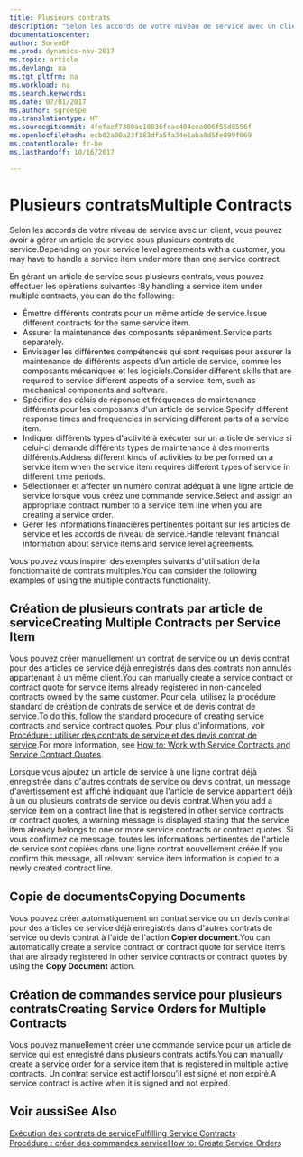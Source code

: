 ```yaml
---
title: Plusieurs contrats
description: "Selon les accords de votre niveau de service avec un client, vous pouvez avoir à gérer un article de service sous plusieurs contrats de service."
documentationcenter: 
author: SorenGP
ms.prod: dynamics-nav-2017
ms.topic: article
ms.devlang: na
ms.tgt_pltfrm: na
ms.workload: na
ms.search.keywords: 
ms.date: 07/01/2017
ms.author: sgroespe
ms.translationtype: HT
ms.sourcegitcommit: 4fefaef7380ac10836fcac404eea006f55d8556f
ms.openlocfilehash: ecb02a00a23f183dfa5fa34e1aba8d5fe899f069
ms.contentlocale: fr-be
ms.lasthandoff: 10/16/2017

---
```

# <a name="multiple-contracts"></a><span data-ttu-id="3befc-103">Plusieurs contrats</span><span class="sxs-lookup"><span data-stu-id="3befc-103">Multiple Contracts</span></span>
<span data-ttu-id="3befc-104">Selon les accords de votre niveau de service avec un client, vous pouvez avoir à gérer un article de service sous plusieurs contrats de service.</span><span class="sxs-lookup"><span data-stu-id="3befc-104">Depending on your service level agreements with a customer, you may have to handle a service item under more than one service contract.</span></span>  
  
<span data-ttu-id="3befc-105">En gérant un article de service sous plusieurs contrats, vous pouvez effectuer les opérations suivantes :</span><span class="sxs-lookup"><span data-stu-id="3befc-105">By handling a service item under multiple contracts, you can do the following:</span></span>  
  
* <span data-ttu-id="3befc-106">Émettre différents contrats pour un même article de service.</span><span class="sxs-lookup"><span data-stu-id="3befc-106">Issue different contracts for the same service item.</span></span>  
* <span data-ttu-id="3befc-107">Assurer la maintenance des composants séparément.</span><span class="sxs-lookup"><span data-stu-id="3befc-107">Service parts separately.</span></span>  
* <span data-ttu-id="3befc-108">Envisager les différentes compétences qui sont requises pour assurer la maintenance de différents aspects d'un article de service, comme les composants mécaniques et les logiciels.</span><span class="sxs-lookup"><span data-stu-id="3befc-108">Consider different skills that are required to service different aspects of a service item, such as mechanical components and software.</span></span>  
* <span data-ttu-id="3befc-109">Spécifier des délais de réponse et fréquences de maintenance différents pour les composants d'un article de service.</span><span class="sxs-lookup"><span data-stu-id="3befc-109">Specify different response times and frequencies in servicing different parts of a service item.</span></span>  
* <span data-ttu-id="3befc-110">Indiquer différents types d'activité à exécuter sur un article de service si celui-ci demande différents types de maintenance à des moments différents.</span><span class="sxs-lookup"><span data-stu-id="3befc-110">Address different kinds of activities to be performed on a service item when the service item requires different types of service in different time periods.</span></span>  
* <span data-ttu-id="3befc-111">Sélectionner et affecter un numéro contrat adéquat à une ligne article de service lorsque vous créez une commande service.</span><span class="sxs-lookup"><span data-stu-id="3befc-111">Select and assign an appropriate contract number to a service item line when you are creating a service order.</span></span>  
* <span data-ttu-id="3befc-112">Gérer les informations financières pertinentes portant sur les articles de service et les accords de niveau de service.</span><span class="sxs-lookup"><span data-stu-id="3befc-112">Handle relevant financial information about service items and service level agreements.</span></span>  
  
<span data-ttu-id="3befc-113">Vous pouvez vous inspirer des exemples suivants d'utilisation de la fonctionnalité de contrats multiples.</span><span class="sxs-lookup"><span data-stu-id="3befc-113">You can consider the following examples of using the multiple contracts functionality.</span></span>  
  
## <a name="creating-multiple-contracts-per-service-item"></a><span data-ttu-id="3befc-114">Création de plusieurs contrats par article de service</span><span class="sxs-lookup"><span data-stu-id="3befc-114">Creating Multiple Contracts per Service Item</span></span>  
<span data-ttu-id="3befc-115">Vous pouvez créer manuellement un contrat de service ou un devis contrat pour des articles de service déjà enregistrés dans des contrats non annulés appartenant à un même client.</span><span class="sxs-lookup"><span data-stu-id="3befc-115">You can manually create a service contract or contract quote for service items already registered in non-canceled contracts owned by the same customer.</span></span> <span data-ttu-id="3befc-116">Pour cela, utilisez la procédure standard de création de contrats de service et de devis contrat de service.</span><span class="sxs-lookup"><span data-stu-id="3befc-116">To do this, follow the standard procedure of creating service contracts and service contract quotes.</span></span> <span data-ttu-id="3befc-117">Pour plus d'informations, voir [Procédure : utiliser des contrats de service et des devis contrat de service](service-how-to-create-service-contracts-and-service-contract-quotes.md).</span><span class="sxs-lookup"><span data-stu-id="3befc-117">For more information, see [How to: Work with Service Contracts and Service Contract Quotes](service-how-to-create-service-contracts-and-service-contract-quotes.md).</span></span>  
  
<span data-ttu-id="3befc-118">Lorsque vous ajoutez un article de service à une ligne contrat déjà enregistrée dans d'autres contrats de service ou devis contrat, un message d'avertissement est affiché indiquant que l'article de service appartient déjà à un ou plusieurs contrats de service ou devis contrat.</span><span class="sxs-lookup"><span data-stu-id="3befc-118">When you add a service item on a contract line that is registered in other service contracts or contract quotes, a warning message is displayed stating that the service item already belongs to one or more service contracts or contract quotes.</span></span> <span data-ttu-id="3befc-119">Si vous confirmez ce message, toutes les informations pertinentes de l'article de service sont copiées dans une ligne contrat nouvellement créée.</span><span class="sxs-lookup"><span data-stu-id="3befc-119">If you confirm this message, all relevant service item information is copied to a newly created contract line.</span></span>  
  
## <a name="copying-documents"></a><span data-ttu-id="3befc-120">Copie de documents</span><span class="sxs-lookup"><span data-stu-id="3befc-120">Copying Documents</span></span>  
<span data-ttu-id="3befc-121">Vous pouvez créer automatiquement un contrat service ou un devis contrat pour des articles de service déjà enregistrés dans d'autres contrats de service ou devis contrat à l'aide de l'action **Copier document**.</span><span class="sxs-lookup"><span data-stu-id="3befc-121">You can automatically create a service contract or contract quote for service items that are already registered in other service contracts or contract quotes by using the **Copy Document** action.</span></span>  
  
## <a name="creating-service-orders-for-multiple-contracts"></a><span data-ttu-id="3befc-122">Création de commandes service pour plusieurs contrats</span><span class="sxs-lookup"><span data-stu-id="3befc-122">Creating Service Orders for Multiple Contracts</span></span>  
<span data-ttu-id="3befc-123">Vous pouvez manuellement créer une commande service pour un article de service qui est enregistré dans plusieurs contrats actifs.</span><span class="sxs-lookup"><span data-stu-id="3befc-123">You can manually create a service order for a service item that is registered in multiple active contracts.</span></span> <span data-ttu-id="3befc-124">Un contrat service est actif lorsqu'il est signé et non expiré.</span><span class="sxs-lookup"><span data-stu-id="3befc-124">A service contract is active when it is signed and not expired.</span></span>  
  
## <a name="see-also"></a><span data-ttu-id="3befc-125">Voir aussi</span><span class="sxs-lookup"><span data-stu-id="3befc-125">See Also</span></span>  
[<span data-ttu-id="3befc-126">Exécution des contrats de service</span><span class="sxs-lookup"><span data-stu-id="3befc-126">Fulfilling Service Contracts</span></span>](service-fulfill-service-contracts.md)  
[<span data-ttu-id="3befc-127">Procédure : créer des commandes service</span><span class="sxs-lookup"><span data-stu-id="3befc-127">How to: Create Service Orders</span></span>](service-how-to-create-service-orders.md)  

